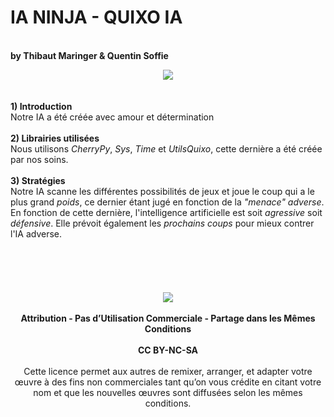 # IA NINJA - QUIXO IA
<br/>**by Thibaut Maringer & Quentin Soffie**
<br/><div align="center"><img src = "https://scontent-bru2-1.xx.fbcdn.net/v/t1.15752-9/60211900_306845146901199_1670357629462904832_n.jpg?_nc_cat=104&_nc_ht=scontent-bru2-1.xx&oh=fa760d57832ca6c206241c0cca45ca80&oe=5D6A6654"></div>
<br/>
<br/>**1) Introduction**
<br/>Notre IA a été créée avec amour et détermination
<br/>
<br/>**2) Librairies utilisées**
<br/>Nous utilisons *CherryPy*, *Sys*, *Time* et *UtilsQuixo*, cette dernière a été créée par nos soins.
<br/>
<br/>**3) Stratégies**
<br/>Notre IA scanne les différentes possibilités de jeux et joue le coup qui a le plus grand *poids*, ce dernier étant jugé en fonction de la *"menace" adverse*. En fonction de cette dernière, l'intelligence artificielle est soit *agressive* soit *défensive*. Elle prévoit également les *prochains coups* pour mieux contrer l'IA adverse.
<br/>
<br/>
<br/>
<br/>
<br/>
<br/><div align="center"><img src  =  "https://licensebuttons.net/l/by-nc-sa/3.0/88x31.png"></div>
<br/><div align="center">**Attribution - Pas d’Utilisation Commerciale - Partage dans les Mêmes Conditions**</div>
<br/><div align="center">**CC BY-NC-SA**</div>
<br/><div align="center">Cette licence permet aux autres de remixer, arranger, et adapter votre œuvre à des fins non commerciales tant qu’on vous crédite en citant votre nom et que les nouvelles œuvres sont diffusées selon les mêmes conditions.</div>